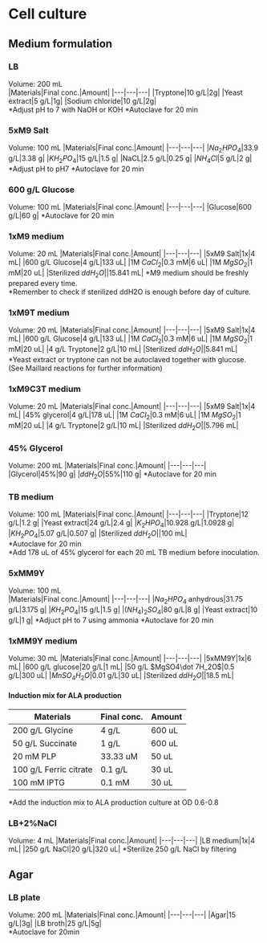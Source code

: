 # Cell culture

## Medium formulation
### LB
Volume: 200 mL  
|Materials|Final conc.|Amount|
|---|---|---|
|Tryptone|10 g/L|2g|
|Yeast extract|5 g/L|1g|
|Sodium chloride|10 g/L|2g|  
*Adjust pH to 7 with NaOH or KOH
*Autoclave for 20 min  

### 5xM9 Salt
Volume: 100 mL
|Materials|Final conc.|Amount|
|---|---|---|
|$Na_2HPO_4$|33.9 g/L|3.38 g|
|$KH_2PO_4$|15 g/L|1.5 g|
|NaCL|2.5 g/L|0.25 g|
|$NH_4Cl$|5 g/L|2 g|
*Adjust pH to pH7
*Autoclave for 20 min

### 600 g/L Glucose
Volume: 100 mL
|Materials|Final conc.|Amount|
|---|---|---|
|Glucose|600 g/L|60 g|
*Autoclave for 20 min

### 1xM9 medium
Volume: 20 mL
|Materials|Final conc.|Amount|
|---|---|---|
|5xM9 Salt|1x|4 mL|
|600 g/L Glucose|4 g/L|133 uL|
|1M $CaCl_2$|0.3 mM|6 uL|
|1M $MgSO_2$|1 mM|20 uL|
|Sterilized $ddH_2O$||15.841 mL|
*M9 medium should be freshly prepared every time.  
*Remember to check if sterilized ddH2O is enough before day of culture.  


### 1xM9T medium
Volume: 20 mL
|Materials|Final conc.|Amount|
|---|---|---|
|5xM9 Salt|1x|4 mL|
|600 g/L Glucose|4 g/L|133 uL|
|1M $CaCl_2$|0.3 mM|6 uL|
|1M $MgSO_2$|1 mM|20 uL|
|4 g/L Tryptone|2 g/L|10 mL|
|Sterilized $ddH_2O$||5.841 mL|
*Yeast extract or tryptone can not be autoclaved together with glucose. (See Maillard reactions for further information)  

### 1xM9C3T medium
Volume: 20 mL
|Materials|Final conc.|Amount|
|---|---|---|
|5xM9 Salt|1x|4 mL|
|45% glycerol|4 g/L|178 uL|
|1M $CaCl_2$|0.3 mM|6 uL|
|1M $MgSO_2$|1 mM|20 uL|
|4 g/L Tryptone|2 g/L|10 mL|
|Sterilized $ddH_2O$||5.796 mL|

### 45% Glycerol
Volume: 200 mL
|Materials|Final conc.|Amount|
|---|---|---|
|Glycerol|45%|90 g|
|$ddH_2O$|55%|110 g|
*Autoclave for 20 min  

### TB medium
Volume: 100 mL
|Materials|Final conc.|Amount|
|---|---|---|
|Tryptone|12 g/L|1.2 g|
|Yeast extract|24 g/L|2.4 g|
|$K_2HPO_4$|10.928 g/L|1.0928 g|
|$KH_2PO_4$|5.07 g/L|0.507 g|
|Sterilized $ddH_2O$||100 mL|  
*Autoclave for 20 min  
*Add 178 uL of 45% glycerol for each 20 mL TB medium before inoculation.  

### 5xMM9Y
Volume: 100 mL  
|Materials|Final conc.|Amount|
|---|---|---|
|$Na_2HPO_4$ anhydrous|31.75 g/L|3.175 g|
|$KH_2PO_4$|15 g/L|1.5 g|
|$(NH_4)_2SO_4$|80 g/L|8 g|
|Yeast extract|10 g/L|1 g|
*Adjuct pH to 7 using ammonia
*Autoclave for 20 min

### 1xMM9Y medium
Volume: 30 mL
|Materials|Final conc.|Amount|
|---|---|---|
|5xMM9Y|1x|6 mL|
|600 g/L glucose|20 g/L|1 mL|
|50 g/L $MgSO4\dot 7H_2O$|0.5 g/L|300 uL|
|$MnSO_4\dot H_2O$|0.01 g/L|30 uL|
|Sterilized $ddH_2O$||18.5 mL|

#### Induction mix for ALA production
|Materials|Final conc.|Amount|
|---|---|---|
|200 g/L Glycine|4 g/L|600 uL|
|50 g/L Succinate|1 g/L| 600 uL|
|20 mM PLP|33.33 uM|50 uL|
|100 g/L Ferric citrate|0.1 g/L|30 uL|
|100 mM IPTG|0.1 mM|30 uL|
*Add the induction mix to ALA production culture at OD 0.6-0.8  

### LB+2%NaCl
Volume: 4 mL
|Materials|Final conc.|Amount|
|---|---|---|
|LB medium|1x|4 mL|
|250 g/L NaCl|20 g/L|320 uL|
*Sterilize 250 g/L NaCl by filtering



## Agar
### LB plate
Volume: 200 mL
|Materials|Final conc.|Amount|
|---|---|---|
|Agar|15 g/L|3g|
|LB broth|25 g/L|5g|  
*Autoclave for 20min  



